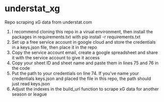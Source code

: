 # understat_xg
Repo scraping xG data from understat.com

1. I recommend cloning this repo in a virual environment, then install the packages in requirements.txt with pip install -r requirements.txt
2. Set up a free service account in google cloud and store the credentials in a keys.json file, then place it in the repo
3. Copy the service account email, create a google spreadsheet and share it with the service account to give it access
4. Copy your sheet ID and sheet name and paste them in lines 75 and 76 in the code
5. Put the path to your credentials on line 74. If you've name your credentials keys.json and placed the file in this repo, the path should just read keys.json
6. Adjust the indexes in the build_url function to scrape xG data for another season or league
